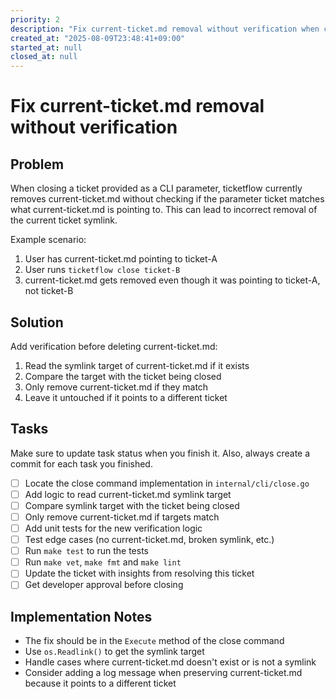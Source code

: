 ```yaml
---
priority: 2
description: "Fix current-ticket.md removal without verification when closing tickets"
created_at: "2025-08-09T23:48:41+09:00"
started_at: null
closed_at: null
---
```


# Fix current-ticket.md removal without verification

## Problem
When closing a ticket provided as a CLI parameter, ticketflow currently removes current-ticket.md without checking if the parameter ticket matches what current-ticket.md is pointing to. This can lead to incorrect removal of the current ticket symlink.

Example scenario:
1. User has current-ticket.md pointing to ticket-A
2. User runs `ticketflow close ticket-B`
3. current-ticket.md gets removed even though it was pointing to ticket-A, not ticket-B

## Solution
Add verification before deleting current-ticket.md:
1. Read the symlink target of current-ticket.md if it exists
2. Compare the target with the ticket being closed
3. Only remove current-ticket.md if they match
4. Leave it untouched if it points to a different ticket

## Tasks
Make sure to update task status when you finish it. Also, always create a commit for each task you finished.

- [ ] Locate the close command implementation in `internal/cli/close.go`
- [ ] Add logic to read current-ticket.md symlink target
- [ ] Compare symlink target with the ticket being closed
- [ ] Only remove current-ticket.md if targets match
- [ ] Add unit tests for the new verification logic
- [ ] Test edge cases (no current-ticket.md, broken symlink, etc.)
- [ ] Run `make test` to run the tests
- [ ] Run `make vet`, `make fmt` and `make lint`
- [ ] Update the ticket with insights from resolving this ticket
- [ ] Get developer approval before closing

## Implementation Notes
- The fix should be in the `Execute` method of the close command
- Use `os.Readlink()` to get the symlink target
- Handle cases where current-ticket.md doesn't exist or is not a symlink
- Consider adding a log message when preserving current-ticket.md because it points to a different ticket
